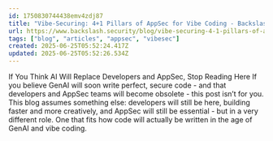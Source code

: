 ```yaml
---
id: 1750830744438emv4zdj87
title: "Vibe-Securing: 4+1 Pillars of AppSec for Vibe Coding - Backslash"
url: https://www.backslash.security/blog/vibe-securing-4-1-pillars-of-appsec-for-vibe-coding
tags: ["blog", "articles", "appsec", "vibesec"]
created: 2025-06-25T05:52:24.417Z
updated: 2025-06-25T05:52:26.534Z
---
```

If You Think AI Will Replace Developers and AppSec, Stop Reading Here If you believe GenAI will soon write perfect, secure code - and that developers and AppSec teams will become obsolete - this post isn’t for you. This blog assumes something else: developers will still be here, building faster and more creatively, and AppSec will still be essential - but in a very different role. One that fits how code will actually be written in the age of GenAI and vibe coding.
